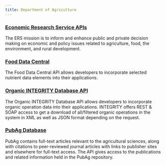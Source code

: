 ```yaml
---
title: Department of Agriculture
---
```


### [Economic Research Service APIs](http://www.ers.usda.gov/developer/)
The ERS mission is to inform and enhance public and private decision making on economic and policy issues related to agriculture, food, the environment, and rural development.

### [Food Data Central](https://fdc.nal.usda.gov/api-guide.html)
The Food Data Central API allows developers to incorporate selected nutrient data elements into their applications.

### [Organic INTEGRITY Database API](https://organic.ams.usda.gov/integrity/Developer/APIHelp.aspx)
The Organic INTEGRITY Database API allows developers to incorporate organic operation data into their applications. INTEGRITY offers REST & SOAP access to get a download of all/filtered organic operations in the system in XML as well as JSON format depending on the request.

### [PubAg Database](https://pubag.nal.usda.gov/apidocs/)
PubAg contains full-text articles relevant to the agricultural sciences, along with citations to peer-reviewed journal articles with links to publisher sites and elsewhere for full-text access. The API gives access to the publications and related information held in the PubAg repository.  



